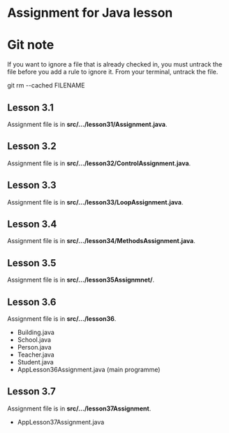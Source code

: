 # Assignment for Java lesson

# Git note

If you want to ignore a file that is already checked in, you must untrack the file before you add a rule to ignore it. From your terminal, untrack the file.

git rm --cached FILENAME


## Lesson 3.1
Assignment file is in **src/.../lesson31/Assignment.java**.

## Lesson 3.2

Assignment file is in **src/.../lesson32/ControlAssignment.java**.

## Lesson 3.3

Assignment file is in **src/.../lesson33/LoopAssignment.java**.

## Lesson 3.4

Assignment file is in **src/.../lesson34/MethodsAssignment.java**.

## Lesson 3.5

Assignment file is in **src/.../lesson35Assignmnet/**.

## Lesson 3.6

Assignment file is in **src/.../lesson36**.

  - Building.java
  - School.java
  - Person.java
  - Teacher.java
  - Student.java
  - AppLesson36Assignment.java (main programme)

## Lesson 3.7

Assignment file is in **src/.../lesson37Assignment**.

  - AppLesson37Assignment.java

